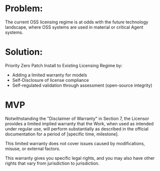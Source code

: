# Problem: 
The current OSS licensing regime is at odds with the future technology landscape, where OSS systems are used in material or critical Agent systems.

# Solution:
Priority Zero Patch Install to Existing Licensing Regime by:

- Adding a limited warranty for models
- Self-Disclosure of license compliance
- Self-regulated validation through assessment (open-source integrity)


# MVP
Notwithstanding the "Disclaimer of Warranty" in Section 7, the Licensor provides a limited implied warranty that the Work, 
when used as intended under regular use, will perform substantially as described in the official documentation 
for a period of [specific time, milestone]. 

This limited warranty does not cover issues caused by 
modifications, misuse, or external factors.

This warranty gives you specific legal rights, 
and you may also have other rights that vary from jurisdiction to jurisdiction.
